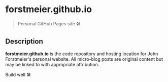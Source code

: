 # forstmeier.github.io

> Personal GitHub Pages site :hammer_and_wrench:

## Description

**forstmeier.github.io** is the code repository and hosting location for
John Forstmeier's personal website. All micro-blog posts are original content
but may be linked to with appropriate attribution.

Build well :hammer_and_wrench:
